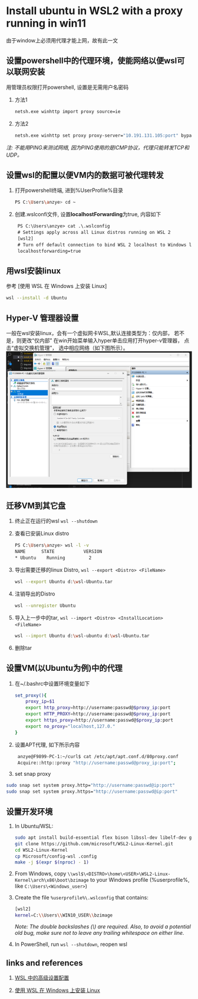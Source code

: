 # Install ubuntu in WSL2 with a proxy running in win11

由于window上必须用代理才能上网，故有此一文

## 设置powershell中的代理环境，使能网络以便wsl可以联网安装

用管理员权限打开powershell, 设置是无需用户名密码

1. 方法1

    ```sh
    netsh.exe winhttp import proxy source=ie
    ```

1. 方法2

    ```sh
    netsh.exe winhttp set proxy proxy-server="10.191.131.105:port" bypass-list="10.*;172.*;*.foxconn.com;*.foxconn.net;*.efoxconn.com;*.local;192.168.*.*;<local>"
    ```

*注: 不能用PING来测试网络, 因为PING使用的是ICMP协议，代理只能转发TCP和UDP。*

## 设置wsl的配置以便VM内的数据可被代理转发

1. 打开powershell终端, 进到%UserProfile%目录

    ```sh
    PS C:\Users\anzye> cd ~
    ```

1. 创建.wslconfi文件, 设置**localhostForwarding**为true, 内容如下

   ```txt
    PS C:\Users\anzye> cat .\.wslconfig
    # Settings apply across all Linux distros running on WSL 2
    [wsl2]
    # Turn off default connection to bind WSL 2 localhost to Windows localhost
    localhostforwarding=true
   ```

## 用wsl安装linux

参考 [使用 WSL 在 Windows 上安装 Linux]

```sh
wsl --install -d Ubuntu
```

## Hyper-V 管理器设置

一般在wsl安装linux，会有一个虚拟网卡WSL,默认连接类型为：仅内部， 若不是，则更改“仅内部”
在win开始菜单输入hyper单击应用打开hyper-v管理器， 点击“虚拟交换机管理”， 选中相应网络（如下图所示）。
![Hyper-V manager](../picture/blog/image-hyperv-manager.png)

## 迁移VM到其它盘

1. 终止正在运行的wsl `wsl --shutdown`

1. 查看已安装Linux distro

    ```sh
    PS C:\Users\anzye> wsl -l -v
    NAME      STATE           VERSION
    * Ubuntu    Running         2
    ```

1. 导出需要迁移的linux Distro, `wsl --export <Distro> <FileName>`

    ```sh
    wsl --export Ubuntu d:\wsl-Ubuntu.tar
    ```

1. 注销导出的Distro

   ```sh
   wsl --unregister Ubuntu
   ```

1. 导入上一步中的tar, `wsl --import <Distro> <InstallLocation> <FileName>`

    ```sh
    wsl --import Ubuntu d:\wsl-ubuntu d:\wsl-Ubuntu.tar
    ```

1. 删除tar

## 设置VM(以Ubuntu为例)中的代理

1. 在~/.bashrc中设置环境变量如下

    ```sh
    set_proxy(){
        proxy_ip=$1
        export http_proxy=http://username:passwd@$proxy_ip:port
        export HTTP_PROXY=http://username:passwd@$proxy_ip:port
        export https_proxy=http://username:passwd@$proxy_ip:port
        export no_proxy="localhost,127.0."
    }
    ```

1. 设置APT代理, 如下所示内容

   ```sh
    anzye@F9899-PC-1:~/curl$ cat /etc/apt/apt.conf.d/80proxy.conf
    Acquire::http::proxy "http://username:passwd@proxy_ip:port";
   ```

1. set snap proxy

  ```sh
  sudo snap set system proxy.http="http://username:passwd@ip:port"
  sudo snap set system proxy.https="http://username:passwd@ip:port"
  ```

## 设置开发环境

1. In Ubuntu/WSL:

    ```sh
    sudo apt install build-essential flex bison libssl-dev libelf-dev git dwarves
    git clone https://github.com/microsoft/WSL2-Linux-Kernel.git
    cd WSL2-Linux-Kernel
    cp Microsoft/config-wsl .config
    make -j $(expr $(nproc) - 1)
    ```

1. From Windows, copy `\\wsl$\<DISTRO>\home\<USER>\WSL2-Linux-Kernel\arch\x86\boot\bzimage` to your Windows profile (%userprofile%, like `C:\Users\<Windows_user>`)

1. Create the file `%userprofile%\.wslconfig` that contains:

    ```sh
    [wsl2]
    kernel=C:\\Users\\WIN10_USER\\bzimage
    ```

    *Note: The double backslashes (\\) are required. Also, to avoid a potential old bug, make sure not to leave any trailing whitespace on either line.*

1. In PowerShell, run `wsl --shutdown`, reopen wsl

## links and references

1. [WSL 中的高级设置配置](https://learn.microsoft.com/zh-cn/windows/wsl/wsl-config)

1. [使用 WSL 在 Windows 上安装 Linux](https://learn.microsoft.com/zh-cn/windows/wsl/install)
